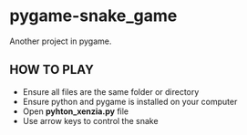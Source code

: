 # pygame-snake_game
Another project in pygame.

## HOW TO PLAY
- Ensure all files are the same folder or directory
- Ensure python and pygame is installed on your computer
- Open **pyhton_xenzia.py** file
- Use arrow keys to control the snake

